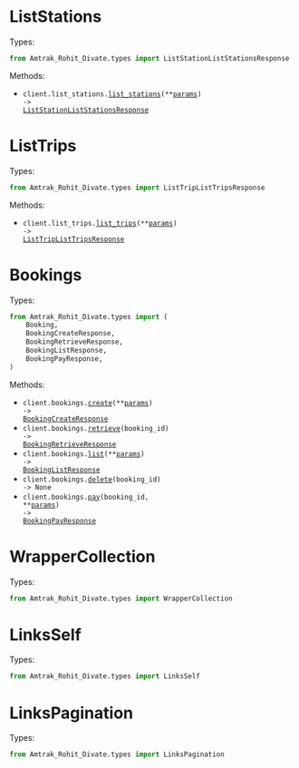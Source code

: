 # ListStations

Types:

```python
from Amtrak_Rohit_Divate.types import ListStationListStationsResponse
```

Methods:

- <code title="get /stations">client.list_stations.<a href="./src/Amtrak_Rohit_Divate/resources/list_stations.py">list_stations</a>(\*\*<a href="src/Amtrak_Rohit_Divate/types/list_station_list_stations_params.py">params</a>) -> <a href="./src/Amtrak_Rohit_Divate/types/list_station_list_stations_response.py">ListStationListStationsResponse</a></code>

# ListTrips

Types:

```python
from Amtrak_Rohit_Divate.types import ListTripListTripsResponse
```

Methods:

- <code title="get /trips">client.list_trips.<a href="./src/Amtrak_Rohit_Divate/resources/list_trips.py">list_trips</a>(\*\*<a href="src/Amtrak_Rohit_Divate/types/list_trip_list_trips_params.py">params</a>) -> <a href="./src/Amtrak_Rohit_Divate/types/list_trip_list_trips_response.py">ListTripListTripsResponse</a></code>

# Bookings

Types:

```python
from Amtrak_Rohit_Divate.types import (
    Booking,
    BookingCreateResponse,
    BookingRetrieveResponse,
    BookingListResponse,
    BookingPayResponse,
)
```

Methods:

- <code title="post /bookings">client.bookings.<a href="./src/Amtrak_Rohit_Divate/resources/bookings.py">create</a>(\*\*<a href="src/Amtrak_Rohit_Divate/types/booking_create_params.py">params</a>) -> <a href="./src/Amtrak_Rohit_Divate/types/booking_create_response.py">BookingCreateResponse</a></code>
- <code title="get /bookings/{bookingId}">client.bookings.<a href="./src/Amtrak_Rohit_Divate/resources/bookings.py">retrieve</a>(booking_id) -> <a href="./src/Amtrak_Rohit_Divate/types/booking_retrieve_response.py">BookingRetrieveResponse</a></code>
- <code title="get /bookings">client.bookings.<a href="./src/Amtrak_Rohit_Divate/resources/bookings.py">list</a>(\*\*<a href="src/Amtrak_Rohit_Divate/types/booking_list_params.py">params</a>) -> <a href="./src/Amtrak_Rohit_Divate/types/booking_list_response.py">BookingListResponse</a></code>
- <code title="delete /bookings/{bookingId}">client.bookings.<a href="./src/Amtrak_Rohit_Divate/resources/bookings.py">delete</a>(booking_id) -> None</code>
- <code title="post /bookings/{bookingId}/payment">client.bookings.<a href="./src/Amtrak_Rohit_Divate/resources/bookings.py">pay</a>(booking_id, \*\*<a href="src/Amtrak_Rohit_Divate/types/booking_pay_params.py">params</a>) -> <a href="./src/Amtrak_Rohit_Divate/types/booking_pay_response.py">BookingPayResponse</a></code>

# WrapperCollection

Types:

```python
from Amtrak_Rohit_Divate.types import WrapperCollection
```

# LinksSelf

Types:

```python
from Amtrak_Rohit_Divate.types import LinksSelf
```

# LinksPagination

Types:

```python
from Amtrak_Rohit_Divate.types import LinksPagination
```
